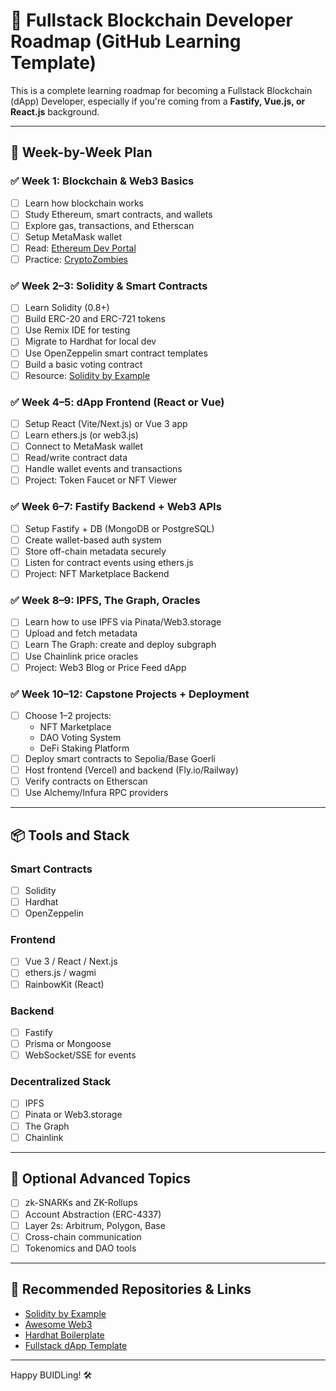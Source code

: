 # 🚀 Fullstack Blockchain Developer Roadmap (GitHub Learning Template)

This is a complete learning roadmap for becoming a Fullstack Blockchain (dApp) Developer, especially if you're coming from a **Fastify, Vue.js, or React.js** background.

---

## 📅 Week-by-Week Plan

### ✅ Week 1: Blockchain & Web3 Basics
- [ ] Learn how blockchain works
- [ ] Study Ethereum, smart contracts, and wallets
- [ ] Explore gas, transactions, and Etherscan
- [ ] Setup MetaMask wallet
- [ ] Read: [Ethereum Dev Portal](https://ethereum.org/en/developers/)
- [ ] Practice: [CryptoZombies](https://cryptozombies.io/)

### ✅ Week 2–3: Solidity & Smart Contracts
- [ ] Learn Solidity (0.8+)
- [ ] Build ERC-20 and ERC-721 tokens
- [ ] Use Remix IDE for testing
- [ ] Migrate to Hardhat for local dev
- [ ] Use OpenZeppelin smart contract templates
- [ ] Build a basic voting contract
- [ ] Resource: [Solidity by Example](https://solidity-by-example.org/)

### ✅ Week 4–5: dApp Frontend (React or Vue)
- [ ] Setup React (Vite/Next.js) or Vue 3 app
- [ ] Learn ethers.js (or web3.js)
- [ ] Connect to MetaMask wallet
- [ ] Read/write contract data
- [ ] Handle wallet events and transactions
- [ ] Project: Token Faucet or NFT Viewer

### ✅ Week 6–7: Fastify Backend + Web3 APIs
- [ ] Setup Fastify + DB (MongoDB or PostgreSQL)
- [ ] Create wallet-based auth system
- [ ] Store off-chain metadata securely
- [ ] Listen for contract events using ethers.js
- [ ] Project: NFT Marketplace Backend

### ✅ Week 8–9: IPFS, The Graph, Oracles
- [ ] Learn how to use IPFS via Pinata/Web3.storage
- [ ] Upload and fetch metadata
- [ ] Learn The Graph: create and deploy subgraph
- [ ] Use Chainlink price oracles
- [ ] Project: Web3 Blog or Price Feed dApp

### ✅ Week 10–12: Capstone Projects + Deployment
- [ ] Choose 1–2 projects:
  - NFT Marketplace
  - DAO Voting System
  - DeFi Staking Platform
- [ ] Deploy smart contracts to Sepolia/Base Goerli
- [ ] Host frontend (Vercel) and backend (Fly.io/Railway)
- [ ] Verify contracts on Etherscan
- [ ] Use Alchemy/Infura RPC providers

---

## 📦 Tools and Stack

### Smart Contracts
- [ ] Solidity
- [ ] Hardhat
- [ ] OpenZeppelin

### Frontend
- [ ] Vue 3 / React / Next.js
- [ ] ethers.js / wagmi
- [ ] RainbowKit (React)

### Backend
- [ ] Fastify
- [ ] Prisma or Mongoose
- [ ] WebSocket/SSE for events

### Decentralized Stack
- [ ] IPFS
- [ ] Pinata or Web3.storage
- [ ] The Graph
- [ ] Chainlink

---

## 🧠 Optional Advanced Topics
- [ ] zk-SNARKs and ZK-Rollups
- [ ] Account Abstraction (ERC-4337)
- [ ] Layer 2s: Arbitrum, Polygon, Base
- [ ] Cross-chain communication
- [ ] Tokenomics and DAO tools

---

## 📘 Recommended Repositories & Links
- [Solidity by Example](https://github.com/raineorshine/solidity-by-example)
- [Awesome Web3](https://github.com/ChainSafe/awesome-web3)
- [Hardhat Boilerplate](https://github.com/nomiclabs/hardhat-boilerplate)
- [Fullstack dApp Template](https://github.com/PatrickAlphaC/full-stack-solidity-tutorial-py)

---

Happy BUIDLing! 🛠️
